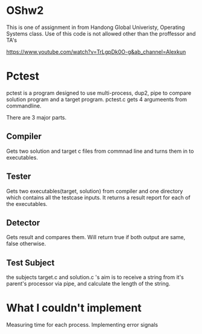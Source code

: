# OShw2

This is one of assignment in from Handong Global Univeristy, Operating Systems class.
Use of this code is not allowed other than the proffessor and TA's

https://www.youtube.com/watch?v=TrLgpDk0O-g&ab_channel=Alexkun  
# Pctest
pctest is a program designed to use multi-process, dup2, pipe to compare solution program and a target program.
pctest.c gets 4 argumeents from commandline.

There are 3 major parts.

## Compiler
Gets two solution and target c files from commnad line and turns them in to executables.

## Tester
Gets two executables(target, solution) from compiler and one directory which contains all the testcase inputs.
It returns a result report for each of the executables.

## Detector
Gets result and compares them. Will return true if both output are same, false otherwise.

## Test Subject
the subjects target.c and solution.c 's aim is to receive a string from it's parent's processor via pipe, and calculate the length of the string.

# What I couldn't implement
Measuring time for each process.
Implementing error signals
